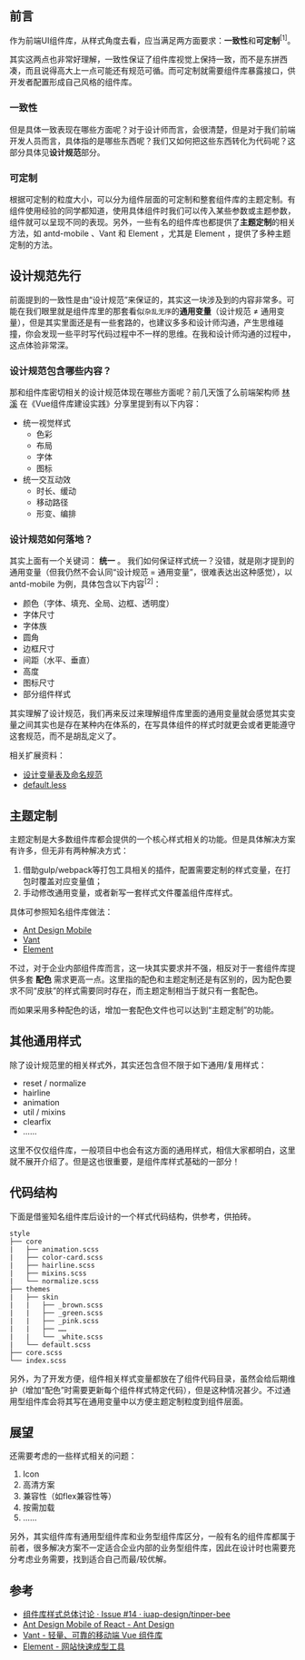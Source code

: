 ## 前言
作为前端UI组件库，从样式角度去看，应当满足两方面要求：**一致性**和**可定制**<sup>[1]</sup>。

其实这两点也非常好理解，一致性保证了组件库视觉上保持一致，而不是东拼西凑，而且说得高大上一点可能还有规范可循。而可定制就需要组件库暴露接口，供开发者配置形成自己风格的组件库。

### 一致性
但是具体一致表现在哪些方面呢？对于设计师而言，会很清楚，但是对于我们前端开发人员而言，具体指的是哪些东西呢？我们又如何把这些东西转化为代码呢？这部分具体见**设计规范**部分。

### 可定制
根据可定制的粒度大小，可以分为组件层面的可定制和整套组件库的主题定制。有组件使用经验的同学都知道，使用具体组件时我们可以传入某些参数或主题参数，组件就可以呈现不同的表现。另外，一些有名的组件库也都提供了**主题定制**的相关方法，如 antd-mobile 、Vant 和 Element ，尤其是 Element ，提供了多种主题定制的方法。


## 设计规范先行
前面提到的一致性是由“设计规范”来保证的，其实这一块涉及到的内容非常多。可能在我们眼里就是组件库里的那套看似`杂乱无序`的**通用变量**（设计规范 ≠ 通用变量），但是其实里面还是有一些套路的，也建议多多和设计师沟通，产生思维碰撞，你会发现一些平时写代码过程中不一样的思维。在我和设计师沟通的过程中，这点体验非常深。

### 设计规范包含哪些内容？
那和组件库密切相关的设计规范体现在哪些方面呢？前几天饿了么前端架构师 [林溪](https://github.com/lin-xi) 在《Vue组件库建设实践》分享里提到有以下内容：
- 统一视觉样式
	- 色彩
	- 布局
	- 字体
	- 图标
- 统一交互动效
	- 时长、缓动
	- 移动路径
	- 形变、编排

### 设计规范如何落地？
其实上面有一个关键词： **统一** 。 我们如何保证样式统一？没错，就是刚才提到的通用变量（但我仍然不会认同“设计规范 = 通用变量”，很难表达出这种感觉），以 antd-mobile 为例，具体包含以下内容<sup>[2]</sup>：

- 颜色（字体、填充、全局、边框、透明度）
- 字体尺寸
- 字体族
- 圆角
- 边框尺寸
- 间距（水平、垂直）
- 高度
- 图标尺寸
- 部分组件样式

其实理解了设计规范，我们再来反过来理解组件库里面的通用变量就会感觉其实变量之间其实也是存在某种内在体系的，在写具体组件的样式时就更会或者更能遵守这套规范，而不是胡乱定义了。

相关扩展资料：
- [设计变量表及命名规范](https://github.com/ant-design/ant-design-mobile/wiki/设计变量表及命名规范)
- [default.less](https://github.com/ant-design/ant-design-mobile/blob/master/components/style/themes/default.less)


## 主题定制
主题定制是大多数组件库都会提供的一个核心样式相关的功能。但是具体解决方案有许多，但无非有两种解决方式：
1. 借助gulp/webpack等打包工具相关的插件，配置需要定制的样式变量，在打包时覆盖对应变量值；
2. 手动修改通用变量，或者新写一套样式文件覆盖组件库样式。

具体可参照知名组件库做法：
- [Ant Design Mobile](http://antd-mobile.gitee.io/docs/react/customize-theme-cn)
- [Vant](https://youzan.github.io/vant/#/zh-CN/theme)
- [Element](http://element-cn.eleme.io/#/zh-CN/component/custom-theme)

不过，对于企业内部组件库而言，这一块其实要求并不强，相反对于一套组件库提供多套 **配色** 需求更高一点。这里指的配色和主题定制还是有区别的，因为配色要求不同“皮肤”的样式需要同时存在，而主题定制相当于就只有一套配色。

而如果采用多种配色的话，增加一套配色文件也可以达到“主题定制”的功能。

## 其他通用样式
除了设计规范里的相关样式外，其实还包含但不限于如下通用/复用样式：
- reset / normalize
- hairline
- animation
- util / mixins
- clearfix
- ……

这里不仅仅组件库，一般项目中也会有这方面的通用样式，相信大家都明白，这里就不展开介绍了。但是这也很重要，是组件库样式基础的一部分！

## 代码结构
下面是借鉴知名组件库后设计的一个样式代码结构，供参考，供拍砖。
```
style
├── core
|   ├── animation.scss
|   ├── color-card.scss
|   ├── hairline.scss
|   ├── mixins.scss
|   └── normalize.scss
├── themes
|   ├── skin
|   |   ├── _brown.scss
|   |   ├── _green.scss
|   |   ├── _pink.scss
|   |   ├── ……
|   |   └── _white.scss
|   └── default.scss
├── core.scss
└── index.scss
```

另外，为了开发方便，组件相关样式变量都放在了组件代码目录，虽然会给后期维护（增加“配色”时需要更新每个组件样式特定代码），但是这种情况甚少。不过通用型组件库会将其写在通用变量中以方便主题定制粒度到组件层面。


## 展望
还需要考虑的一些样式相关的问题：
1. Icon
2. 高清方案
3. 兼容性（如flex兼容性等）
4. 按需加载
5. ……

另外，其实组件库有通用型组件库和业务型组件库区分，一般有名的组件库都属于前者，很多解决方案不一定适合企业内部的业务型组件库，因此在设计时也需要充分考虑业务需要，找到适合自己而最/较优解。

## 参考
- [组件库样式总体讨论 · Issue #14 · iuap-design/tinper-bee](https://github.com/iuap-design/tinper-bee/issues/14)
- [Ant Design Mobile of React - Ant Design](http://antd-mobile.gitee.io/index-cn)
- [Vant - 轻量、可靠的移动端 Vue 组件库](https://youzan.github.io/vant/#/zh-CN/intro)
- [Element - 网站快速成型工具](https://youzan.github.io/vant/#/zh-CN/intro)